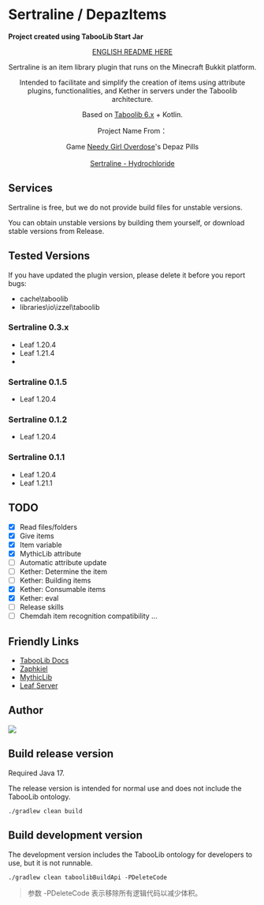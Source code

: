 # Sertraline / DepazItems

**Project created using TabooLib Start Jar**

<div align="center">

[ENGLISH README HERE](README-EN.md)

Sertraline is an item library plugin that runs on the Minecraft Bukkit platform.

Intended to facilitate and simplify the creation of items using attribute plugins, functionalities, and Kether in servers under the Taboolib architecture.

Based on <a href = "https://tabooproject.org">Taboolib 6.x</a> + Kotlin.

Project Name From：
<div style="text-align: center;">Game <a href = "https://needystreameroverload.wiki.gg/wiki/">Needy Girl Overdose</a>'s Depaz Pills</div><br>
<div style="text-align: center;"><a href = "https://baike.baidu.com/item/%E7%9B%90%E9%85%B8%E8%88%8D%E6%9B%B2%E6%9E%97%E7%89%87/8353072">Sertraline - Hydrochloride</a></div>
</div>

## Services

Sertraline is free, but we do not provide build files for unstable versions.

You can obtain unstable versions by building them yourself, or download stable versions from Release.

## Tested Versions

If you have updated the plugin version, please delete it before you report bugs:

* cache\taboolib
* libraries\io\izzel\taboolib

### Sertraline 0.3.x

* Leaf 1.20.4
* Leaf 1.21.4
* 
### Sertraline 0.1.5

* Leaf 1.20.4
### Sertraline 0.1.2

* Leaf 1.20.4
### Sertraline 0.1.1

* Leaf 1.20.4
* Leaf 1.21.1

## TODO
- [x] Read files/folders
- [x] Give items
- [x] Item variable
- [x] MythicLib attribute
- [ ] Automatic attribute update
- [ ] Kether:  Determine the item
- [ ] Kether:  Building items
- [x] Kether:  Consumable items
- [x] Kether: eval 
- [ ] Release skills
- [ ] Chemdah item recognition compatibility
...

## Friendly Links
- [TabooLib Docs](https://taboolib.feishu.cn/)
- [Zaphkiel](https://github.com/TabooLib/zaphkiel)
- [MythicLib](https://www.spigotmc.org/resources/mmolib-mythiclib.90306/)
- [Leaf Server](https://github.com/Winds-Studio/Leaf)

## Author

<a href="https://github.com/zzzyyylllty/Sertraline-Hydrochloride/graphs/contributors">
  <img src="https://stg.contrib.rocks/image?repo=zzzyyylllty/Sertraline-Hydrochloride" />
</a>

## Build release version

Required Java 17.

The release version is intended for normal use and does not include the TabooLib ontology.

```
./gradlew clean build
```

## Build development version

The development version includes the TabooLib ontology for developers to use, but it is not runnable.

```
./gradlew clean taboolibBuildApi -PDeleteCode
```

> 参数 -PDeleteCode 表示移除所有逻辑代码以减少体积。